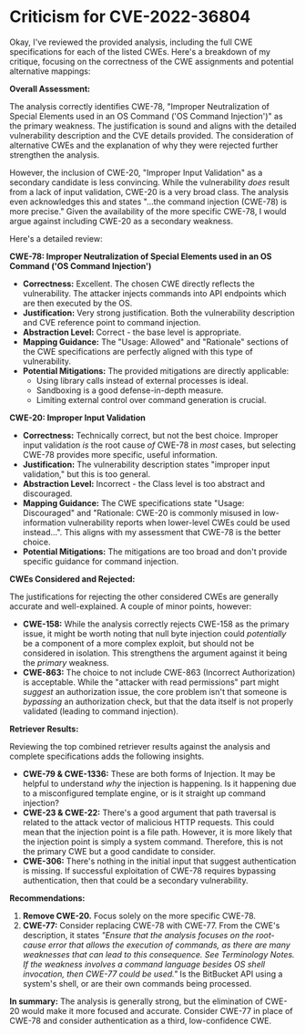 # Criticism for CVE-2022-36804

Okay, I've reviewed the provided analysis, including the full CWE specifications for each of the listed CWEs. Here's a breakdown of my critique, focusing on the correctness of the CWE assignments and potential alternative mappings:

**Overall Assessment:**

The analysis correctly identifies CWE-78, "Improper Neutralization of Special Elements used in an OS Command ('OS Command Injection')" as the primary weakness. The justification is sound and aligns with the detailed vulnerability description and the CVE details provided. The consideration of alternative CWEs and the explanation of why they were rejected further strengthen the analysis.

However, the inclusion of CWE-20, "Improper Input Validation" as a secondary candidate is less convincing. While the vulnerability *does* result from a lack of input validation, CWE-20 is a very broad class. The analysis even acknowledges this and states "...the command injection (CWE-78) is more precise." Given the availability of the more specific CWE-78, I would argue against including CWE-20 as a secondary weakness.

Here's a detailed review:

**CWE-78: Improper Neutralization of Special Elements used in an OS Command ('OS Command Injection')**

*   **Correctness:** Excellent. The chosen CWE directly reflects the vulnerability. The attacker injects commands into API endpoints which are then executed by the OS.
*   **Justification:** Very strong justification. Both the vulnerability description and CVE reference point to command injection.
*   **Abstraction Level:** Correct - the base level is appropriate.
*   **Mapping Guidance:** The "Usage: Allowed" and "Rationale" sections of the CWE specifications are perfectly aligned with this type of vulnerability.
*   **Potential Mitigations:** The provided mitigations are directly applicable:
    *   Using library calls instead of external processes is ideal.
    *   Sandboxing is a good defense-in-depth measure.
    *   Limiting external control over command generation is crucial.

**CWE-20: Improper Input Validation**

*   **Correctness:** Technically correct, but not the best choice.  Improper input validation *is* the root cause *of* CWE-78 in *most* cases, but selecting CWE-78 provides more specific, useful information.
*   **Justification:** The vulnerability description states "improper input validation," but this is too general.
*   **Abstraction Level:** Incorrect - the Class level is too abstract and discouraged.
*   **Mapping Guidance:** The CWE specifications state "Usage: Discouraged" and "Rationale: CWE-20 is commonly misused in low-information vulnerability reports when lower-level CWEs could be used instead...". This aligns with my assessment that CWE-78 is the better choice.
*   **Potential Mitigations:** The mitigations are too broad and don't provide specific guidance for command injection.

**CWEs Considered and Rejected:**

The justifications for rejecting the other considered CWEs are generally accurate and well-explained. A couple of minor points, however:

* **CWE-158:** While the analysis correctly rejects CWE-158 as the primary issue, it might be worth noting that null byte injection could *potentially* be a component of a more complex exploit, but should not be considered in isolation. This strengthens the argument against it being the *primary* weakness.
*   **CWE-863:** The choice to not include CWE-863 (Incorrect Authorization) is acceptable. While the "attacker with read permissions" part might *suggest* an authorization issue, the core problem isn't that someone is *bypassing* an authorization check, but that the data itself is not properly validated (leading to command injection).

**Retriever Results:**

Reviewing the top combined retriever results against the analysis and complete specifications adds the following insights.

*   **CWE-79 & CWE-1336:** These are both forms of Injection. It may be helpful to understand *why* the injection is happening. Is it happening due to a misconfigured template engine, or is it straight up command injection?
*   **CWE-23 & CWE-22:** There's a good argument that path traversal is related to the attack vector of malicious HTTP requests. This could mean that the injection point is a file path. However, it is more likely that the injection point is simply a system command. Therefore, this is not the primary CWE but a good candidate to consider.
*   **CWE-306:** There's nothing in the initial input that suggest authentication is missing. If successful exploitation of CWE-78 requires bypassing authentication, then that could be a secondary vulnerability.

**Recommendations:**

1.  **Remove CWE-20.** Focus solely on the more specific CWE-78.
2. **CWE-77:** Consider replacing CWE-78 with CWE-77. From the CWE's description, it states *"Ensure that the analysis focuses on the root-cause error that allows the execution of commands, as there are many weaknesses that can lead to this consequence. See Terminology Notes. If the weakness involves a command language besides OS shell invocation, then CWE-77 could be used."* Is the BitBucket API using a system's shell, or are their own commands being processed. 

**In summary:** The analysis is generally strong, but the elimination of CWE-20 would make it more focused and accurate. Consider CWE-77 in place of CWE-78 and consider authentication as a third, low-confidence CWE.
